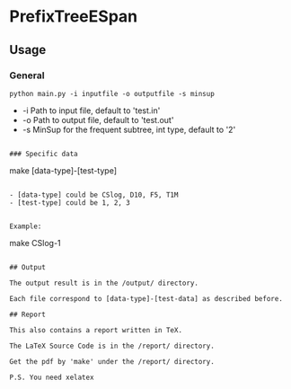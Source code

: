 # PrefixTreeESpan

## Usage

### General

```
python main.py -i inputfile -o outputfile -s minsup
```

- -i Path to input file, default to 'test.in'
- -o Path to output file, default to 'test.out'
- -s MinSup for the frequent subtree, int type, default to '2'
```

### Specific data

```
make [data-type]-[test-type]
```

- [data-type] could be CSlog, D10, F5, T1M
- [test-type] could be 1, 2, 3


Example:
```
make CSlog-1
```

## Output

The output result is in the /output/ directory.

Each file correspond to [data-type]-[test-data] as described before.

## Report

This also contains a report written in TeX.

The LaTeX Source Code is in the /report/ directory.

Get the pdf by 'make' under the /report/ directory.

P.S. You need xelatex
